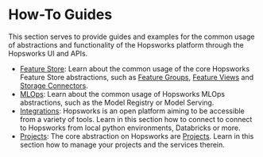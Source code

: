 # How-To Guides

This section serves to provide guides and examples for the common usage of abstractions and functionality of the Hopsworks platform through the Hopsworks UI and APIs.

- [Feature Store](fs/index.md): Learn about the common usage of the core Hopsworks Feature Store abstractions, such as [Feature Groups](fs/feature_group/index.md), [Feature Views](fs/feature_view/index.md) and [Storage Connectors](fs/storage_connector/index.md).
- [MLOps](mlops/index.md): Learn about the common usage of Hopsworks MLOps abstractions, such as the Model Registry or Model Serving.
- [Integrations](integrations/overview.md): Hopsworks is an open platform aiming to be accessible from a variety of tools. Learn in this section how to connect to connect to Hopsworks from local python environments, Databricks or more.
- [Projects](projects/index.md): The core abstraction on Hopsworks are [Projects](../concepts/projects/governance.md). Learn in this section how to manage your projects and the services therein.
